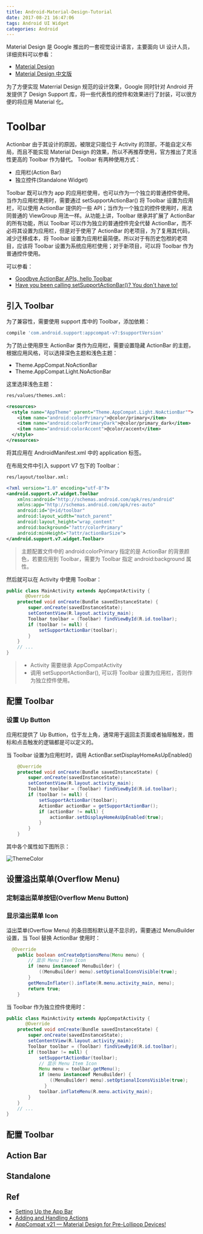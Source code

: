 ```yaml
---
title: Android-Material-Design-Tutorial
date: 2017-08-21 16:47:06
tags: Android UI Widget
categories: Android
---
```


<!-- more -->

Material Design 是 Google 推出的一套视觉设计语言，主要面向 UI 设计人员，详细资料可以参看：

* [Material Design](https://material.io/)
* [Material Design 中文版](http://design.1sters.com/)

为了方便实现 Materrial Design 规范的设计效果，Google 同时针对 Android 开发提供了 Design Support 库，将一些代表性的控件和效果进行了封装，可以很方便的将应用 Material 化。

# Toolbar

Actionbar 由于其设计的原因，被限定只能位于 Activity 的顶部，不能自定义布局，而且不能实现 Material Design 的效果，所以不再推荐使用，官方推出了灵活性更高的 Toolbar 作为替代。
Toolbar 有两种使用方式：

* 应用栏(Action Bar)
* 独立控件(Standalone Widget)

Toolbar 既可以作为 app 的应用栏使用，也可以作为一个独立的普通控件使用。当作为应用栏使用时，需要通过 setSupportActionBar() 将 Toolbar 设置为应用栏，可以使用 ActionBar 提供的一些 API；当作为一个独立的控件使用时，用法同普通的 ViewGroup 用法一样。从功能上讲，Toolbar 继承并扩展了 ActionBar 的所有功能，所以 Toolbar 可以作为独立的普通控件完全代替 ActionBar，而不必将其设置为应用栏，但是对于使用了 ActionBar 的老项目，为了复用其代码，减少迁移成本，将 Toolbar 设置为应用栏最简便。所以对于有历史包袱的老项目，应该将 Toolbar 设置为系统应用栏使用；对于新项目，可以将 Toolbar 作为普通控件使用。

可以参看：

* [Goodbye ActionBar APIs, hello Toolbar](https://medium.com/@ZakTaccardi/goodbye-actionbar-apis-hello-toolbar-af6ae7b31e5d)
* [Have you been calling setSupportActionBar()? You don't have to!](https://www.reddit.com/r/androiddev/comments/3m3pd0/have_you_been_calling_setsupportactionbartoolbar/?st=j6yhe4s9&sh=6528a88d)

## 引入 Toolbar

为了兼容性，需要使用 support 库中的 Toolbar，添加依赖：

```gradle
compile 'com.android.support:appcompat-v7:$supportVersion'
```

为了防止使用原生 ActionBar 类作为应用栏，需要设置隐藏 ActionBar 的主题，根据应用风格，可以选择深色主题和浅色主题：

* Theme.AppCompat.NoActionBar
* Theme.AppCompat.Light.NoActionBar

这里选择浅色主题：

```xml
res/values/themes.xml:

<resources>
  <style name="AppTheme" parent="Theme.AppCompat.Light.NoActionBar"">
    <item name="android:colorPrimary">@color/primary</item>
    <item name="android:colorPrimaryDark">@color/primary_dark</item>
    <item name="android:colorAccent">@color/accent</item>
  </style>
</resources>
```

将其应用在 AndroidManifest.xml 中的 application 标签。

在布局文件中引入 support V7 包下的 Toolbar：

```xml
res/layout/toolbar.xml:

<?xml version="1.0" encoding="utf-8"?>
<android.support.v7.widget.Toolbar
    xmlns:android="http://schemas.android.com/apk/res/android"
    xmlns:app="http://schemas.android.com/apk/res-auto"
    android:id="@+id/toolbar"
    android:layout_width="match_parent"
    android:layout_height="wrap_content"
    android:background="?attr/colorPrimary"
    android:minHeight="?attr/actionBarSize">
</android.support.v7.widget.Toolbar>
```

> 主题配置文件中的 android:colorPrimary 指定的是 ActionBar 的背景颜色，若要应用到 Toolbar，需要为 Toolbar 指定 android:background 属性。

然后就可以在 Activity 中使用 Toolbar：

```java
public class MainActivity extends AppCompatActivity {
       @Override
    protected void onCreate(Bundle savedInstanceState) {
        super.onCreate(savedInstanceState);
        setContentView(R.layout.activity_main);
        Toolbar toolbar = (Toolbar) findViewById(R.id.toolbar);
        if (toolbar != null) {
            setSupportActionBar(toolbar);
        }
    }
    // ...
}
```

> * Activity 需要继承 AppCompatActivity
> * 调用 setSupportActionBar(), 可以将 Toolbar 设置为应用栏，否则作为独立控件使用。

## 配置 Toolbar

### 设置 Up Button

应用栏提供了 Up Buttion，位于左上角，通常用于返回主页面或者抽屉触发，图标和点击触发的逻辑都是可以定义的。

当 Toolbar 设置为应用栏时，调用 ActionBar.setDisplayHomeAsUpEnabled()

```java
    @Override
    protected void onCreate(Bundle savedInstanceState) {
        super.onCreate(savedInstanceState);
        setContentView(R.layout.activity_main);
        Toolbar toolbar = (Toolbar) findViewById(R.id.toolbar);
        if (toolbar != null) {
            setSupportActionBar(toolbar);
            ActionBar actionBar = getSupportActionBar();
            if (actionBar != null) {
                actionBar.setDisplayHomeAsUpEnabled(true);
            }
        }
    }
```

其中各个属性如下图所示：

![ThemeColor](http://otg3f8t90.bkt.clouddn.com/2017/8/29/ThemeColors.png)

## 设置溢出菜单(Overflow Menu)

### 定制溢出菜单按钮(Overflow Menu Button)

### 显示溢出菜单 Icon

溢出菜单(Overflow Menu) 的条目图标默认是不显示的，需要通过 MenuBuilder 设置，当 Tool 替换 ActionBar 使用时：

```java
  @Override
    public boolean onCreateOptionsMenu(Menu menu) {
        // 显示 Menu Item Icon
        if (menu instanceof MenuBuilder) {
            ((MenuBuilder) menu).setOptionalIconsVisible(true);
        }
        getMenuInflater().inflate(R.menu.activity_main, menu);
        return true;
    }
```

当 Toolbar 作为独立控件使用时：

```java
public class MainActivity extends AppCompatActivity {
       @Override
    protected void onCreate(Bundle savedInstanceState) {
        super.onCreate(savedInstanceState);
        setContentView(R.layout.activity_main);
        Toolbar toolbar = (Toolbar) findViewById(R.id.toolbar);
        if (toolbar != null) {
            setSupportActionBar(toolbar);
            // 显示 Menu Item Icon
            Menu menu = toolbar.getMenu();
            if (menu instanceof MenuBuilder) {
                ((MenuBuilder) menu).setOptionalIconsVisible(true);
              }
            toolbar.inflateMenu(R.menu.activity_main);
        }
    }
    // ...
}
```

## 配置 Toolbar


## Action Bar

## Standalone

## Ref

* [Setting Up the App Bar](https://developer.android.com/training/appbar/setting-up.html)
* [Adding and Handling Actions](https://developer.android.com/training/appbar/actions.html#handle-actions)
* [AppCompat v21 — Material Design for Pre-Lollipop Devices!](https://android-developers.googleblog.com/2014/10/appcompat-v21-material-design-for-pre.html)
